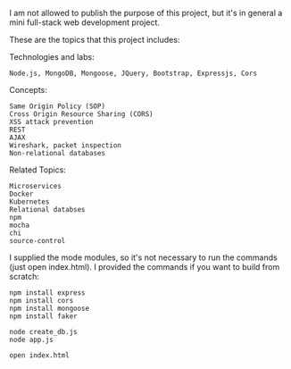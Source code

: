 I am not allowed to publish the purpose of this project,
but it's in general a mini full-stack web development project.

These are the topics that this project includes:

Technologies and labs:
```
Node.js, MongoDB, Mongoose, JQuery, Bootstrap, Expressjs, Cors
```

Concepts:
```
Same Origin Policy (SOP)
Cross Origin Resource Sharing (CORS)
XSS attack prevention
REST
AJAX
Wireshark, packet inspection
Non-relational databases
```

Related Topics:
```
Microservices
Docker
Kubernetes
Relational databses
npm
mocha
chi
source-control
```

I supplied the mode modules, so it's not necessary to run the commands (just open index.html).
I provided the commands if you want to build from scratch:
```
npm install express
npm install cors
npm install mongoose
npm install faker

node create_db.js
node app.js

open index.html
```
